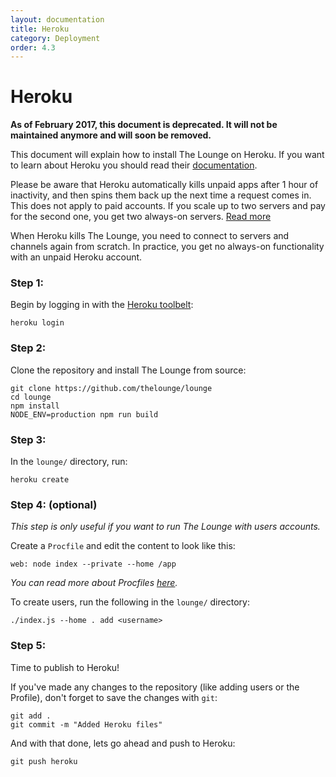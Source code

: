```yaml
---
layout: documentation
title: Heroku
category: Deployment
order: 4.3
---
```


# Heroku

<div class="alert alert-danger" role="alert">
  <strong>As of February 2017, this document is deprecated. It will not be maintained anymore and will soon be removed.</strong>
</div>

This document will explain how to install The Lounge on Heroku. If you want to learn about Heroku you should read their [documentation](https://devcenter.heroku.com/articles/getting-started-with-nodejs#introduction).

<div class="alert alert-warning" role="alert">
  <p>
    Please be aware that Heroku automatically kills unpaid apps after 1 hour of inactivity, and then spins them back up the next time a request comes in.
    This does not apply to paid accounts.
    If you scale up to two servers and pay for the second one, you get two always-on servers.
    <a href="https://devcenter.heroku.com/articles/dynos\#dyno-sleeping">Read more</a>
  </p>

  <p>
    When Heroku kills The Lounge, you need to connect to servers and channels again from scratch.
    In practice, you get no always-on functionality with an unpaid Heroku account.
  </p>
</div>

### Step 1:

Begin by logging in with the [Heroku toolbelt](https://toolbelt.heroku.com/):

    heroku login

### Step 2:

Clone the repository and install The Lounge from source:

    git clone https://github.com/thelounge/lounge
    cd lounge
    npm install
    NODE_ENV=production npm run build

### Step 3:

In the `lounge/` directory, run:

    heroku create

### Step 4: (optional)

_This step is only useful if you want to run The Lounge with users accounts._

Create a `Procfile` and edit the content to look like this:

    web: node index --private --home /app

_You can read more about Procfiles [here](https://devcenter.heroku.com/articles/procfile)._

To create users, run the following in the `lounge/` directory:

    ./index.js --home . add <username>

### Step 5:

Time to publish to Heroku!

If you've made any changes to the repository (like adding users or the Profile), don't forget to save the changes with `git`:

    git add .
    git commit -m "Added Heroku files"

And with that done, lets go ahead and push to Heroku:

    git push heroku
